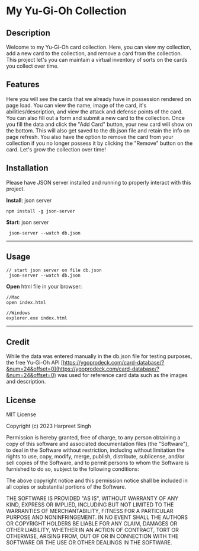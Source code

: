 # My Yu-Gi-Oh Collection 

## Description

Welcome to my Yu-Gi-Oh card collection. Here, you can view my collection, add a new card to the collection, and remove a card from the collection. This project let's you can maintain a virtual inventory of sorts on the cards you collect over time. 

## Features
Here you will see the cards that we already have in possession rendered on page load. You can view the name, image of the card, it's abilities/description, and view the attack and defense points of the card. You can also fill out a form and submit a new card to the collection. Once you fill the data and click the "Add Card" button, your new card will show on the bottom. This will also get saved to the db.json file and retain the info on page refresh. You also have the option to remove the card from your collection if you no longer possess it by clicking the "Remove" button on the card. Let's grow the collection over time!   


## Installation

Please have JSON server installed and running to properly interact with this project.

**Install**: json server
```
npm install -g json-server
```
**Start**: json server
```
 json-server --watch db.json
```
---
## Usage

```
// start json server on file db.json
 json-server --watch db.json
```
**Open** html file in your browser:
```
//Mac
open index.html
```
```
//Windows
explorer.exe index.html
```
---
## Credit
While the data was entered manually in the db.json file for testing purposes, the free Yu-Gi-Oh API [https://ygoprodeck.com/card-database/?&num=24&offset=0](https://ygoprodeck.com/card-database/?&num=24&offset=0) was used for reference card data such as the images and description.   


## License
MIT License

Copyright (c) 2023 Harpreet Singh

Permission is hereby granted, free of charge, to any person obtaining a copy
of this software and associated documentation files (the "Software"), to deal
in the Software without restriction, including without limitation the rights
to use, copy, modify, merge, publish, distribute, sublicense, and/or sell
copies of the Software, and to permit persons to whom the Software is
furnished to do so, subject to the following conditions:

The above copyright notice and this permission notice shall be included in all
copies or substantial portions of the Software.

THE SOFTWARE IS PROVIDED "AS IS", WITHOUT WARRANTY OF ANY KIND, EXPRESS OR
IMPLIED, INCLUDING BUT NOT LIMITED TO THE WARRANTIES OF MERCHANTABILITY,
FITNESS FOR A PARTICULAR PURPOSE AND NONINFRINGEMENT. IN NO EVENT SHALL THE
AUTHORS OR COPYRIGHT HOLDERS BE LIABLE FOR ANY CLAIM, DAMAGES OR OTHER
LIABILITY, WHETHER IN AN ACTION OF CONTRACT, TORT OR OTHERWISE, ARISING FROM,
OUT OF OR IN CONNECTION WITH THE SOFTWARE OR THE USE OR OTHER DEALINGS IN THE
SOFTWARE. 



